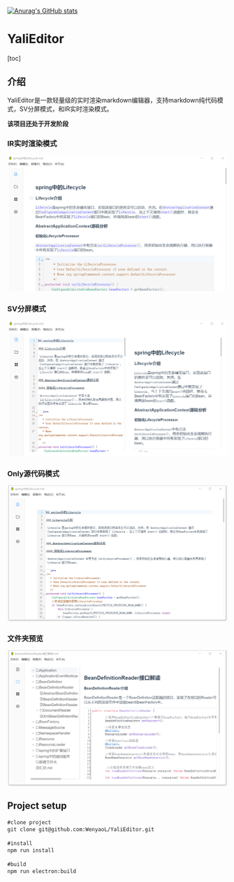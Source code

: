 [![Anurag's GitHub stats](https://github-readme-stats.vercel.app/api?username=WenyaoL)](https://github.com/WenyaoL/YaliEditor)

# YaliEditor

[toc]

## 介绍

YaliEditor是一款轻量级的实时渲染markdown编辑器，支持markdown纯代码模式，SV分屏模式，和IR实时渲染模式。

**该项目还处于开发阶段**

### IR实时渲染模式

![163](https://raw.githubusercontent.com/WenyaoL/blog-img/main/163.png)



### SV分屏模式

![164](https://raw.githubusercontent.com/WenyaoL/blog-img/main/164.png)



### Only源代码模式

![165](https://raw.githubusercontent.com/WenyaoL/blog-img/main/165.png)



### 文件夹预览

![166](https://raw.githubusercontent.com/WenyaoL/blog-img/main/166.png)



## Project setup

```shell
#clone project
git clone git@github.com:WenyaoL/YaliEditor.git

#install
npm run install

#build
npm run electron:build
```



